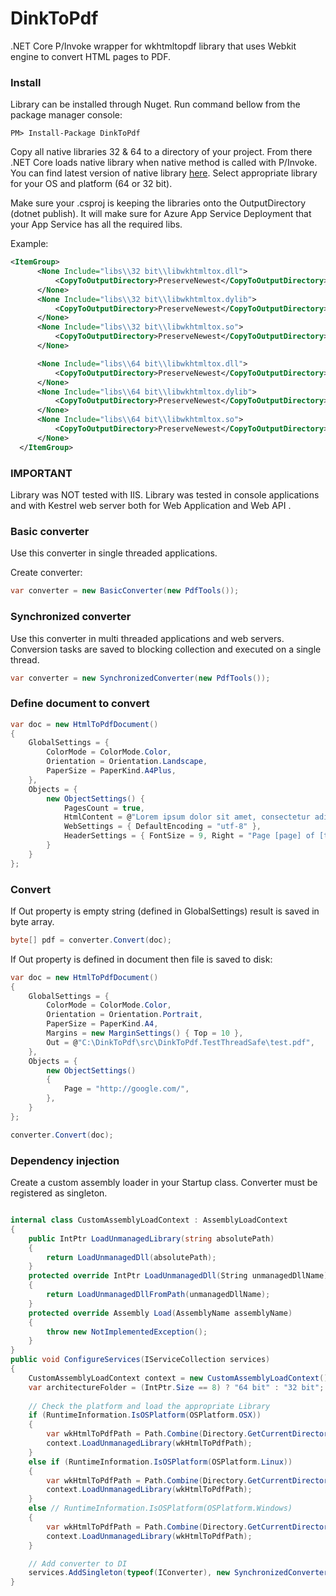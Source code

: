 # DinkToPdf
.NET Core P/Invoke wrapper for wkhtmltopdf library that uses Webkit engine to convert HTML pages to PDF.

### Install 

Library can be installed through Nuget. Run command bellow from the package manager console:

```
PM> Install-Package DinkToPdf
```

Copy all native libraries 32 & 64 to a directory of your project. From there .NET Core loads native library when native method is called with P/Invoke. You can find latest version of native library [here](https://github.com/rdvojmoc/DinkToPdf/tree/master/v0.12.4). Select appropriate library for your OS and platform (64 or 32 bit).

Make sure your .csproj is keeping the libraries onto the OutputDirectory (dotnet publish).
It will make sure for Azure App Service Deployment that your App Service has all the required libs.

Example:
```xml
<ItemGroup> 
      <None Include="libs\\32 bit\\libwkhtmltox.dll">
          <CopyToOutputDirectory>PreserveNewest</CopyToOutputDirectory>
      </None>
      <None Include="libs\\32 bit\\libwkhtmltox.dylib">
          <CopyToOutputDirectory>PreserveNewest</CopyToOutputDirectory>
      </None>
      <None Include="libs\\32 bit\\libwkhtmltox.so">
          <CopyToOutputDirectory>PreserveNewest</CopyToOutputDirectory>
      </None>

      <None Include="libs\\64 bit\\libwkhtmltox.dll">
          <CopyToOutputDirectory>PreserveNewest</CopyToOutputDirectory>
      </None>
      <None Include="libs\\64 bit\\libwkhtmltox.dylib">
          <CopyToOutputDirectory>PreserveNewest</CopyToOutputDirectory>
      </None>
      <None Include="libs\\64 bit\\libwkhtmltox.so">
          <CopyToOutputDirectory>PreserveNewest</CopyToOutputDirectory>
      </None>
  </ItemGroup>
```


### IMPORTANT
Library was NOT tested with IIS. Library was tested in console applications and with Kestrel web server both for Web Application and Web API . 

### 

### Basic converter
Use this converter in single threaded applications.

Create converter:
```csharp
var converter = new BasicConverter(new PdfTools());
```

### Synchronized converter
Use this converter in multi threaded applications and web servers. Conversion tasks are saved to blocking collection and executed on a single thread.

```csharp
var converter = new SynchronizedConverter(new PdfTools());
```

### Define document to convert
```csharp
var doc = new HtmlToPdfDocument()
{
    GlobalSettings = {
        ColorMode = ColorMode.Color,
        Orientation = Orientation.Landscape,
        PaperSize = PaperKind.A4Plus,
    },
    Objects = {
        new ObjectSettings() {
            PagesCount = true,
            HtmlContent = @"Lorem ipsum dolor sit amet, consectetur adipiscing elit. In consectetur mauris eget ultrices  iaculis. Ut                               odio viverra, molestie lectus nec, venenatis turpis.",
            WebSettings = { DefaultEncoding = "utf-8" },
            HeaderSettings = { FontSize = 9, Right = "Page [page] of [toPage]", Line = true, Spacing = 2.812 }
        }
    }
};

```

### Convert
If Out property is empty string (defined in GlobalSettings) result is saved in byte array. 
```csharp
byte[] pdf = converter.Convert(doc);
```

If Out property is defined in document then file is saved to disk:
```csharp
var doc = new HtmlToPdfDocument()
{
    GlobalSettings = {
        ColorMode = ColorMode.Color,
        Orientation = Orientation.Portrait,
        PaperSize = PaperKind.A4,
        Margins = new MarginSettings() { Top = 10 },
        Out = @"C:\DinkToPdf\src\DinkToPdf.TestThreadSafe\test.pdf",
    },
    Objects = {
        new ObjectSettings()
        {
            Page = "http://google.com/",
        },
    }
};
```
```csharp
converter.Convert(doc);
```

### Dependency injection

Create a custom assembly loader in your Startup class. Converter must be registered as singleton.
```csharp

internal class CustomAssemblyLoadContext : AssemblyLoadContext
{
    public IntPtr LoadUnmanagedLibrary(string absolutePath)
    {
        return LoadUnmanagedDll(absolutePath);
    }
    protected override IntPtr LoadUnmanagedDll(String unmanagedDllName)
    {
        return LoadUnmanagedDllFromPath(unmanagedDllName);
    }
    protected override Assembly Load(AssemblyName assemblyName)
    {
        throw new NotImplementedException();
    }
}
public void ConfigureServices(IServiceCollection services)
{
    CustomAssemblyLoadContext context = new CustomAssemblyLoadContext();
    var architectureFolder = (IntPtr.Size == 8) ? "64 bit" : "32 bit";
    
    // Check the platform and load the appropriate Library
    if (RuntimeInformation.IsOSPlatform(OSPlatform.OSX))
    {
        var wkHtmlToPdfPath = Path.Combine(Directory.GetCurrentDirectory(), $"libs\\{architectureFolder}\\libwkhtmltox.dylib");
        context.LoadUnmanagedLibrary(wkHtmlToPdfPath);
    }
    else if (RuntimeInformation.IsOSPlatform(OSPlatform.Linux))
    {
        var wkHtmlToPdfPath = Path.Combine(Directory.GetCurrentDirectory(), $"libs\\{architectureFolder}\\libwkhtmltox.so");
        context.LoadUnmanagedLibrary(wkHtmlToPdfPath);
    }
    else // RuntimeInformation.IsOSPlatform(OSPlatform.Windows)
    {
        var wkHtmlToPdfPath = Path.Combine(Directory.GetCurrentDirectory(), $"libs\\{architectureFolder}\\libwkhtmltox.dll");
        context.LoadUnmanagedLibrary(wkHtmlToPdfPath);
    }

    // Add converter to DI
    services.AddSingleton(typeof(IConverter), new SynchronizedConverter(new PdfTools()));
}
```
